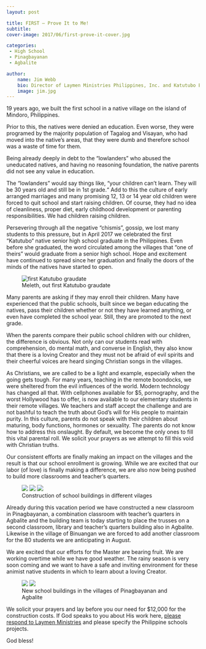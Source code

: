 ```yaml
---
layout: post

title: FIRST – Prove It to Me!
subtitle:
cover-image: 2017/06/first-prove-it-cover.jpg

categories:
 - High School
 - Pinagbayanan
 - Agbalite

author:
    name: Jim Webb
    bio: Director of Laymen Ministries Philippines, Inc. and Katutubo Excel Schools, Inc.
    image: jim.jpg
---
```


19 years ago, we built the first school in a native village on the island of Mindoro, Philippines.

Prior to this, the natives were denied an education. Even worse, they were programed by the majority population of Tagalog and Visayan, who had moved into the native’s areas, that they were dumb and therefore school was a waste of time for them.

Being already deeply in debt to the “lowlanders” who abused the uneducated natives, and having no reasoning foundation, the native parents did not see any value in education.

The “lowlanders” would say things like, “your children can’t learn. They will be 30 years old and still be in 1st grade.“ Add to this the culture of early arranged marriages and many promising 12, 13 or 14 year old children were forced to quit school and start raising children. Of course, they had no idea of cleanliness, proper diet, early childhood development or parenting responsibilities. We had children raising children.

Persevering through all the negative “chismis”, gossip, we lost many students to this pressure, but in April 2017 we celebrated the first “Katutubo“ native senior high school graduate in the Philippines. Even before she graduated, the word circulated among the villages that “one of theirs” would graduate from a senior high school. Hope and excitement have continued to spread since her graduation and finally the doors of the minds of the natives have started to open.

<figure>
    <img alt="first Katutubo graudate" src="{{site.img_dir}}/2017/06/first-graduate.jpg">
    <figcaption>Meleth, out first Katutubo graudate</figcaption>
</figure>

Many parents are asking if they may enroll their children. Many have experienced that the public schools, built since we began educating the natives, pass their children whether or not they have learned anything, or even have completed the school year. Still, they are promoted to the next grade.

When the parents compare their public school children with our children, the difference is obvious. Not only can our students read with comprehension, do mental math, and converse in English, they also know that there is a loving Creator and they must not be afraid of evil spirits and their cheerful voices are heard singing Christian songs in the villages.

As Christians, we are called to be a light and example, especially when the going gets tough. For many years, teaching in the remote boondocks, we were sheltered from the evil influences of the world. Modern technology has changed all that. With cellphones available for $5, pornography, and the worst Hollywood has to offer, is now available to our elementary students in their remote villages. We teachers and staff accept the challenge and are not bashful to teach the truth about God’s will for His people to maintain purity. In this culture, parents do not speak with their children about maturing, body functions, hormones or sexuality. The parents do not know how to address this onslaught. By default, we become the only ones to fill this vital parental roll. We solicit your prayers as we attempt to fill this void with Christian truths.

Our consistent efforts are finally making an impact on the villages and the result is that our school enrollment is growing. While we are excited that our labor (of love) is finally making a difference, we are also now being pushed to build more classrooms and teacher’s quarters.

<figure>
    <div class="o-pack o-pack--tiny">
        <span class="o-pack__item"><img class="u-zoomable" src="{{site.img_dir}}/2017/06/construction-1.jpg" /></span>
        <span class="o-pack__item"><img class="u-zoomable" src="{{site.img_dir}}/2017/06/construction-2.jpg" /></span>
        <span class="o-pack__item"><img class="u-zoomable" src="{{site.img_dir}}/2017/06/construction-3.jpg" /></span>
    </div>
    <figcaption>Construction of school buildings in different vilages</figcaption>
</figure>

Already during this vacation period we have constructed a new classroom in Pinagbayanan, a combination classroom with teacher’s quarters in Agbalite and the building team is today starting to place the trusses on a second classroom, library and teacher’s quarters building also in Agbalite. Likewise in the village of Binuangan we are forced to add another classroom for the 80 students we are anticipating in August.

We are excited that our efforts for the Master are bearing fruit. We are working overtime while we have good weather. The rainy season is very soon coming and we want to have a safe and inviting environment for these animist native students in which to learn about a loving Creator.

<figure>
    <div class="o-pack o-pack--tiny">
        <span class="o-pack__item"><img class="u-zoomable" src="{{site.img_dir}}/2017/06/new-building-1.jpg" /></span>
        <span class="o-pack__item"><img class="u-zoomable" src="{{site.img_dir}}/2017/06/new-building-2.jpg" /></span>
    </div>
    <figcaption>New school buildings in the villages of Pinagbayanan and Agbalite</figcaption>
</figure>

We solicit your prayers and lay before you our need for $12,000 for the construction costs. If God speaks to you about His work here, [please respond to Laymen Ministries](http://www.lmn.org) and please specify the Philippine schools projects.

God bless!

